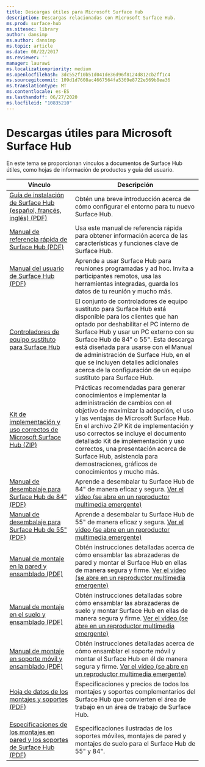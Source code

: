 ```yaml
---
title: Descargas útiles para Microsoft Surface Hub
description: Descargas relacionadas con Microsoft Surface Hub.
ms.prod: surface-hub
ms.sitesec: library
author: dansimp
ms.author: dansimp
ms.topic: article
ms.date: 08/22/2017
ms.reviewer: ''
manager: laurawi
ms.localizationpriority: medium
ms.openlocfilehash: 3dc552f10b51d041de36d96f8124d812cb2ff1c4
ms.sourcegitcommit: 109d1d7608ac4667564fa5369e8722e569b8ea36
ms.translationtype: MT
ms.contentlocale: es-ES
ms.lasthandoff: 06/27/2020
ms.locfileid: "10835210"
---
```

# Descargas útiles para Microsoft Surface Hub

En este tema se proporcionan vínculos a documentos de Surface Hub útiles, como hojas de información de productos y guía del usuario.

| Vínculo | Descripción |
| --- | --- |
| [Guía de instalación de Surface Hub (español, francés, inglés) (PDF)](https://download.microsoft.com/download/0/1/6/016363A4-8602-4F01-8281-9BE5C814DC78/Setup-Guide_EN-FR-SP.pdf) | Obtén una breve introducción acerca de cómo configurar el entorno para tu nuevo Surface Hub. |
| [Manual de referencia rápida de Surface Hub (PDF)](https://download.microsoft.com/download/9/E/E/9EE660F8-3FC6-4909-969E-89EA648F06DB/Surface%20Hub%20Quick%20Reference%20Guide_en-us.pdf)  | Usa este manual de referencia rápida para obtener información acerca de las características y funciones clave de Surface Hub. |
| [Manual del usuario de Surface Hub (PDF)](https://download.microsoft.com/download/3/6/B/36B6331E-0C63-4E71-A05D-EE88D05081F8/surface-hub-user-guide-en-us.pdf) | Aprende a usar Surface Hub para reuniones programadas y ad hoc. Invita a participantes remotos, usa las herramientas integradas, guarda los datos de tu reunión y mucho más. |
| [Controladores de equipo sustituto para Surface Hub](https://www.microsoft.com/download/details.aspx?id=52210) | El conjunto de controladores de equipo sustituto para Surface Hub está disponible para los clientes que han optado por deshabilitar el PC interno de Surface Hub y usar un PC externo con su Surface Hub de 84" o 55". Esta descarga está diseñada para usarse con el Manual de administración de Surface Hub, en el que se incluyen detalles adicionales acerca de la configuración de un equipo sustituto para Surface Hub.  |
| [Kit de implementación y uso correctos de Microsoft Surface Hub (ZIP)](https://download.microsoft.com/download/F/A/3/FA3ADEA4-4966-456B-8BDE-0A594FD52C6C/Surface_Hub_Adoption_Kit_Final_0519.pdf) | Prácticas recomendadas para generar conocimientos e implementar la administración de cambios con el objetivo de maximizar la adopción, el uso y las ventajas de Microsoft Surface Hub. En el archivo ZIP Kit de implementación y uso correctos se incluye el documento detallado Kit de implementación y uso correctos, una presentación acerca de Surface Hub, asistencia para demostraciones, gráficos de conocimientos y mucho más. |
| [Manual de desembalaje para Surface Hub de 84" (PDF)](https://download.microsoft.com/download/5/2/B/52B4007E-D8C8-4EED-ACA9-FEEF93F6055C/84_Unpacking_Guide_English_French-Spanish.pdf) | Aprende a desembalar tu Surface Hub de 84" de manera eficaz y segura. [Ver el vídeo (se abre en un reproductor multimedia emergente)](http://compass.xbox.com/assets/75/2b/752b73dc-6e9d-4692-8ba1-0f9fc03bff6b.mov?n=04.07.16_installation_video_03_unpacking_84.mov) |
| [Manual de desembalaje para Surface Hub de 55" (PDF)](https://download.microsoft.com/download/2/E/7/2E7616A2-F936-4512-8052-1E2D92DFD070/55_Unpacking_Guide_English-French-Spanish.PDF) | Aprende a desembalar tu Surface Hub de 55" de manera eficaz y segura. [Ver el vídeo (se abre en un reproductor multimedia emergente)](http://compass.xbox.com/assets/a9/d6/a9d6b4d7-d33f-4e8b-be92-28f7fc2c06d7.mov?n=04.07.16_installation_video_02_unpacking_55.mov) |
| [Manual de montaje en la pared y ensamblado (PDF)](https://download.microsoft.com/download/7/0/2/702485E3-B55E-4DE8-B5DD-3B56F90DCF5D/SH-Guide_WACG_Wall_Mounts_EN-FR-ES-NL-DE-IT-PT-AR-DA-FI-NO-SV.pdf) | Obtén instrucciones detalladas acerca de cómo ensamblar las abrazaderas de pared y montar el Surface Hub en ellas de manera segura y firme. [Ver el vídeo (se abre en un reproductor multimedia emergente)](http://compass.xbox.com/assets/bf/4d/bf4d6f06-370c-45ee-88e6-c409873914e8.mov?n=04.07.16_installation_video_05_wall_mount.mov) |
| [Manual de montaje en el suelo y ensamblado (PDF)](https://download.microsoft.com/download/7/0/2/702485E3-B55E-4DE8-B5DD-3B56F90DCF5D/SH-Guide_WACG_Floor_Support_Mount_EN-FR-ES-NL-DE-IT-AR-DA-FI-NO-SV.pdf) | Obtén instrucciones detalladas sobre cómo ensamblar las abrazaderas de suelo y montar Surface Hub en ellas de manera segura y firme. [Ver el vídeo (se abre en un reproductor multimedia emergente)](http://compass.xbox.com/assets/ed/de/edde468a-e1d4-4ce8-8b61-c4527dd25c81.mov?n=04.07.16_installation_video_06_floor_support_mount.mov) |
| [Manual de montaje en soporte móvil y ensamblado (PDF)](https://download.microsoft.com/download/7/0/2/702485E3-B55E-4DE8-B5DD-3B56F90DCF5D/SH-Guide_WACG_Rolling_Stands_EN-FR-ES-NL-DE-IT-AR-DA-FI-NO-SV.pdf) | Obtén instrucciones detalladas acerca de cómo ensamblar el soporte móvil y montar el Surface Hub en él de manera segura y firme. [Ver el vídeo (se abre en un reproductor multimedia emergente)](http://compass.xbox.com/assets/1f/94/1f949613-3e4a-41e3-ad60-fe8aa7134115.mov?n=04.07.16_installation_video_04_rolling_stand_mount.mov) |
| [Hoja de datos de los montajes y soportes (PDF)](https://download.microsoft.com/download/5/0/1/501F98D9-1BCC-4448-A1DB-47056CEE33B6/20160711_Surface_Hub_Mounts_and_Stands_Datasheet.pdf) | Especificaciones y precios de todos los montajes y soportes complementarios del Surface Hub que convierten el área de trabajo en un área de trabajo de Surface Hub. |
| [Especificaciones de los montajes en pared y los soportes de Surface Hub (PDF)](https://download.microsoft.com/download/7/A/7/7A75BD0F-5A46-4BCE-B313-A80E47AEB581/20160720_Combined_Stand_Wall_Mount_Drawings.pdf) | Especificaciones ilustradas de los soportes móviles, montajes de pared y montajes de suelo para el Surface Hub de 55" y 84". |




